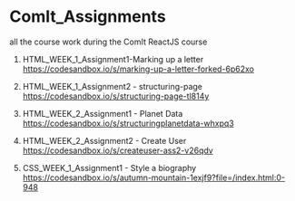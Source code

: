# ComIt_Assignments
all the course work during the ComIt ReactJS course

1) HTML_WEEK_1_Assignment1-Marking up a letter
https://codesandbox.io/s/marking-up-a-letter-forked-6p62xo

2) HTML_WEEK_1_Assignment2 - structuring-page
https://codesandbox.io/s/structuring-page-tl814y

3) HTML_WEEK_2_Assignment1 - Planet Data
https://codesandbox.io/s/structuringplanetdata-whxpq3

4) HTML_WEEK_2_Assignment2 - Create User
https://codesandbox.io/s/createuser-ass2-v26qdv

5) CSS_WEEK_1_Assignment1 - Style a biography
https://codesandbox.io/s/autumn-mountain-1exjf9?file=/index.html:0-948
